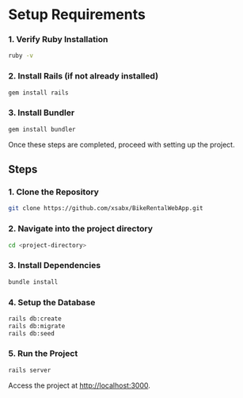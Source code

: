# Setup Requirements

### 1. Verify Ruby Installation
```bash
ruby -v
```

### 2. Install Rails (if not already installed)
```bash
gem install rails
```

### 3. Install Bundler
```bash
gem install bundler
```

Once these steps are completed, proceed with setting up the project.

## Steps

### 1. Clone the Repository
```bash
git clone https://github.com/xsabx/BikeRentalWebApp.git
```

### 2. Navigate into the project directory
```bash
cd <project-directory>
```

### 3. Install Dependencies
```bash
bundle install
```

### 4. Setup the Database
```bash
rails db:create
rails db:migrate
rails db:seed
```

### 5. Run the Project
```bash
rails server
```

Access the project at [http://localhost:3000](http://localhost:3000).


